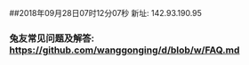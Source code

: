 ##2018年09月28日07时12分07秒 新址: 142.93.190.95
### 兔友常见问题及解答: https://github.com/wanggonging/d/blob/w/FAQ.md

